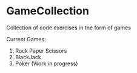 # GameCollection
Collection of code exercises in the form of games

Current Games:
1. Rock Paper Scissors
2. BlackJack
3. Poker (Work in progress)
